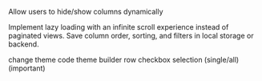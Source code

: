 Allow users to hide/show columns dynamically

<!-- Allow users to sort by multiple columns -->

Implement lazy loading with an infinite scroll experience instead of paginated views.
Save column order, sorting, and filters in local storage or backend.

<!-- clear sorting popup (important) -->

change theme code
theme builder
row checkbox selection (single/all) (important)

<!-- column width (important) -->
